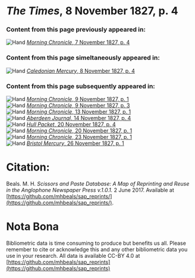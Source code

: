 # *The Times*, 8 November 1827, p. 4  
  
### Content from this page previously appeared in:  
![Hand](http://scissorsandpaste.net/wp-content/uploads/2017/06/smallhandpointer.png) [*Morning Chronicle*, 7 November 1827, p. 4](https://mhbeals.github.io/sap_html/Morning-Chronicle/Morning-Chronicle-7-November-1827-p-4)  
  
### Content from this page simeltaneously appeared in:  
![Hand](http://scissorsandpaste.net/wp-content/uploads/2017/06/smallhandpointer.png) [*Caledonian Mercury*, 8 November 1827, p. 4](https://mhbeals.github.io/sap_html/Caledonian-Mercury/Caledonian-Mercury-8-November-1827-p-4)  
  
### Content from this page subsequently appeared in:  
![Hand](http://scissorsandpaste.net/wp-content/uploads/2017/06/smallhandpointer.png) [*Morning Chronicle*, 9 November 1827, p. 1](https://mhbeals.github.io/sap_html/Morning-Chronicle/Morning-Chronicle-9-November-1827-p-1)  
![Hand](http://scissorsandpaste.net/wp-content/uploads/2017/06/smallhandpointer.png) [*Morning Chronicle*, 9 November 1827, p. 3](https://mhbeals.github.io/sap_html/Morning-Chronicle/Morning-Chronicle-9-November-1827-p-3)  
![Hand](http://scissorsandpaste.net/wp-content/uploads/2017/06/smallhandpointer.png) [*Morning Chronicle*, 13 November 1827, p. 1](https://mhbeals.github.io/sap_html/Morning-Chronicle/Morning-Chronicle-13-November-1827-p-1)  
![Hand](http://scissorsandpaste.net/wp-content/uploads/2017/06/smallhandpointer.png) [*Aberdeen Journal*, 14 November 1827, p. 4](https://mhbeals.github.io/sap_html/Aberdeen-Journal/Aberdeen-Journal-14-November-1827-p-4)  
![Hand](http://scissorsandpaste.net/wp-content/uploads/2017/06/smallhandpointer.png) [*Hull Packet*, 20 November 1827, p. 4](https://mhbeals.github.io/sap_html/Hull-Packet/Hull-Packet-20-November-1827-p-4)  
![Hand](http://scissorsandpaste.net/wp-content/uploads/2017/06/smallhandpointer.png) [*Morning Chronicle*, 20 November 1827, p. 1](https://mhbeals.github.io/sap_html/Morning-Chronicle/Morning-Chronicle-20-November-1827-p-1)  
![Hand](http://scissorsandpaste.net/wp-content/uploads/2017/06/smallhandpointer.png) [*Morning Chronicle*, 23 November 1827, p. 1](https://mhbeals.github.io/sap_html/Morning-Chronicle/Morning-Chronicle-23-November-1827-p-1)  
![Hand](http://scissorsandpaste.net/wp-content/uploads/2017/06/smallhandpointer.png) [*Bristol Mercury*, 26 November 1827, p. 1](https://mhbeals.github.io/sap_html/Bristol-Mercury/Bristol-Mercury-26-November-1827-p-1)  


# Citation: 

Beals. M. H. *Scissors and Paste Database: A Map of Reprinting and Reuse in the Anglophone Newspaper Press v.1.0.1.* 2 June 2017. Available at [https://github.com/mhbeals/sap_reprints/](https://github.com/mhbeals/sap_reprints/). 

# Nota Bona

Bibliometric data is time consuming to produce but benefits us all. Please remember to cite or acknowledge this and any other bibliometric data you use in your research. All data is available CC-BY 4.0 at [https://github.com/mhbeals/sap_reprints](https://github.com/mhbeals/sap_reprints)